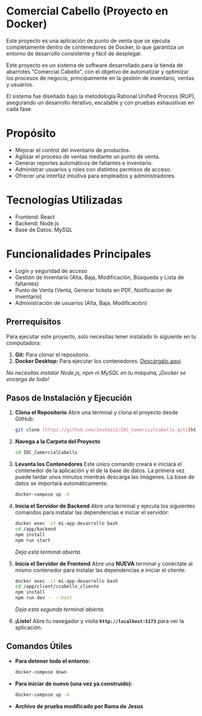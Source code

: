 # Comercial Cabello (Proyecto en Docker)

Este proyecto es una aplicación de punto de venta que se ejecuta completamente dentro de contenedores de Docker, lo que garantiza un entorno de desarrollo consistente y fácil de desplegar.

Este proyecto es un sistema de software desarrollado para la tienda de abarrotes "Comercial Cabello", con el objetivo de automatizar y optimizar los procesos de negocio, principalmente en la gestión de inventario, ventas y usuarios.

El sistema fue diseñado bajo la metodología Rational Unified Process (RUP), asegurando un desarrollo iterativo, escalable y con pruebas exhaustivas en cada fase.  

# Propósito
- Mejorar el control del inventario de productos.  
- Agilizar el proceso de ventas mediante un punto de venta.  
- Generar reportes automáticos de faltantes e inventario.  
- Administrar usuarios y roles con distintos permisos de acceso.  
- Ofrecer una interfaz intuitiva para empleados y administradores.  

# Tecnologías Utilizadas
- Frontend: React  
- Backend: Node.js  
- Base de Datos: MySQL 

# Funcionalidades Principales
- Login y seguridad de acceso  
- Gestión de Inventario (Alta, Baja, Modificación, Búsqueda y Lista de faltantes)  
- Punto de Venta (Venta, Generar tickets en PDF, Notificacion de inventario)  
- Administración de usuarios (Alta, Baja, Modificación)

## Prerrequisitos

Para ejecutar este proyecto, solo necesitas tener instalado lo siguiente en tu computadora:

1.  **Git:** Para clonar el repositorio.
2.  **Docker Desktop:** Para ejecutar los contenedores. [Descárgalo aquí](https://www.docker.com/products/docker-desktop/).

*No necesitas instalar Node.js, npm ni MySQL en tu máquina, ¡Docker se encarga de todo!*

## Pasos de Instalación y Ejecución

1.  **Clona el Repositorio**
    Abre una terminal y clona el proyecto desde GitHub:
    ```bash
    git clone [https://github.com/JesVaz12/IDC_ComercialCabello.git](https://github.com/JesVaz12/IDC_ComercialCabello.git)
    ```

2.  **Navega a la Carpeta del Proyecto**
    ```bash
    cd IDC_ComercialCabello
    ```

3.  **Levanta los Contenedores**
    Este único comando creará e iniciará el contenedor de la aplicación y el de la base de datos. La primera vez puede tardar unos minutos mientras descarga las imágenes. La base de datos se importará automáticamente.
    ```bash
    docker-compose up -d
    ```

4.  **Inicia el Servidor de Backend**
    Abre una terminal y ejecuta los siguientes comandos para instalar las dependencias e iniciar el servidor:
    ```bash
    docker exec -it mi-app-desarrollo bash
    cd /app/backend
    npm install
    npm run start
    ```
    *Deja esta terminal abierta.*

5.  **Inicia el Servidor de Frontend**
    Abre una **NUEVA** terminal y conéctate al mismo contenedor para instalar las dependencias e iniciar el cliente:
    ```bash
    docker exec -it mi-app-desarrollo bash
    cd /app/client/ccabello_cliente
    npm install
    npm run dev -- --host
    ```
    *Deja esta segunda terminal abierta.*

6.  **¡Listo!**
    Abre tu navegador y visita **`http://localhost:5173`** para ver la aplicación.

## Comandos Útiles

* **Para detener todo el entorno:**
    ```bash
    docker-compose down
    ```
* **Para iniciar de nuevo (una vez ya construido):**
    ```bash
    docker-compose up -d
    ```
* **Archivo de prueba modificado por Rama de Jesus**